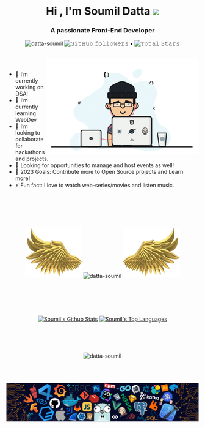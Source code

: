 <!--
**datta-soumil/datta-soumil** is a ✨ _special_ ✨ repository because its `README.md` (this file) appears on your GitHub profile.

Here are some ideas to get you started:

- 🔭 I’m currently working on ...
- 🌱 I’m currently learning ...
- 👯 I’m looking to collaborate on ...
- 🤔 I’m looking for help with ...
- 💬 Ask me about ...
- 📫 How to reach me: ...
- 😄 Pronouns: ...
- ⚡ Fun fact: ...
-->
<h1 align="center">Hi , I'm Soumil Datta <img src="https://raw.githubusercontent.com/MartinHeinz/MartinHeinz/master/wave.gif" width="30px"></h1>
<h3 align="center">A passionate Front-End Developer</h3>

<p align="center">
  <img src="https://komarev.com/ghpvc/?username=datta-soumil&label=Profile%20views&color=004d99&style=plastic" alt="datta-soumil" /> 
  <img alt="𝙶𝚒𝚝𝙷𝚞𝚋 𝚏𝚘𝚕𝚕𝚘𝚠𝚎𝚛𝚜" src="https://img.shields.io/github/followers/datta-soumil?label=Followers&style=social"> •   
  <img src="https://img.shields.io/github/stars/datta-soumil?label=Stars" alt="𝚃𝚘𝚝𝚊𝚕 𝚂𝚝𝚊𝚛𝚜">
</p>

<br/>


<img align="right" height="250" width="400" alt="GIF" src="https://github.com/tarunsarawgi/tarunsarawgi/blob/main/GIF/image.gif">

<br/>

- 🔭 I’m currently working on DSA!
- 🌱 I’m currently learning WebDev
- 👯 I’m looking to collaborate for hackathons and projects.
- 🎤 Looking for opportunities to manage and host events as well!
- 🥅 2023 Goals: Contribute more to Open Source projects and Learn more!
- ⚡ Fun fact: I love to watch web-series/movies and listen music.


<br/><br/><br/><br/>





<p align="center">
   <img height="130" width="150" src="https://github.com/tarunsarawgi/tarunsarawgi/blob/main/PNG/left.png">
  <img align="center" src="https://github-readme-streak-stats.herokuapp.com/?user=datta-soumil&theme=dark" alt="datta-soumil" />
  <img height="130" width="150" src="https://github.com/tarunsarawgi/tarunsarawgi/blob/main/PNG/right.png">
</p>

<br/><br/><br/>

<p align="center">
  <br/>
  <a href="https://github.com/datta-soumil/github-readme-stats"><img alt="Soumil's Github Stats" src="https://github-readme-stats.vercel.app/api?username=datta-soumil&show_icons=true&count_private=true&theme=react&hide_border=true&title_color=ffa70f&text_color=5c5c5c&bg_color=0D1117" /></a>
  <a href="https://github.com/datta-soumil/github-readme-stats"><img alt="Soumil's Top Languages" src="https://github-readme-stats.vercel.app/api/top-langs/?username=datta-soumil&langs_count=10&count_private=true&layout=compact&theme=react&hide_border=true&title_color=ffa70f&text_color=5c5c5c&bg_color=0D1117" /></a>
 <br/>
</p>

<br/> <br/> <br/>

<p align="center">
  <img src="https://github-profile-trophy.vercel.app/?username=datta-soumil&column=7&margin-w=15&margin-h=15&no-bg=true&no-frame=true&theme=juicyfresh" alt="datta-soumil" />
</p>

<br/><br/>

![footer](https://github.com/tarunsarawgi/tarunsarawgi/blob/main/PNG/footer.png)
